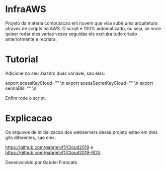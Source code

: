 # InfraAWS
Projeto da materia computacao em nuvem que visa subir uma arquitetura atraves de scripts na AWS. O script é 100% automatizado, ou seja, se voce quiser rodar eles varias vezes seguidas ele excluira tudo criado anteriormente e recriara.

# Tutorial

Adicione no seu .bashrc duas variavei, sao elas:

export acessKeyCloud="<Ponha sua key aqui>" \n
export acessSecretKeyCloud="<Ponha sua secret key aqui>" \n
export senhaDB="<Ponha a senha do banco de dados da RDS aqui>" \n

Enfim rode o script.

# Explicacao

Os arquivos de inicializacao dos webservers desse projeto estao em dois gits diferentes, sao eles:

https://github.com/gabrielvf1/Cloud2019
e
https://github.com/gabrielvf1/Cloud2019-RDS.

Desenvolvido por Gabriel Francato
